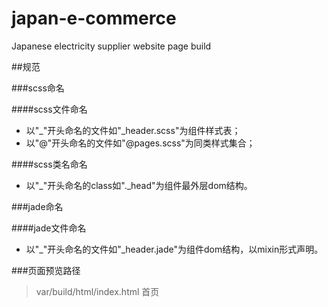 # japan-e-commerce
Japanese electricity supplier website page build

##规范

###scss命名

####scss文件命名
* 以"_"开头命名的文件如"_header.scss"为组件样式表；
* 以"@"开头命名的文件如"@pages.scss"为同类样式集合；

####scss类名命名
* 以"_"开头命名的class如"._head"为组件最外层dom结构。

###jade命名

####jade文件命名
* 以"_"开头命名的文件如"_header.jade"为组件dom结构，以mixin形式声明。

###页面预览路径
> var/build/html/index.html 首页
